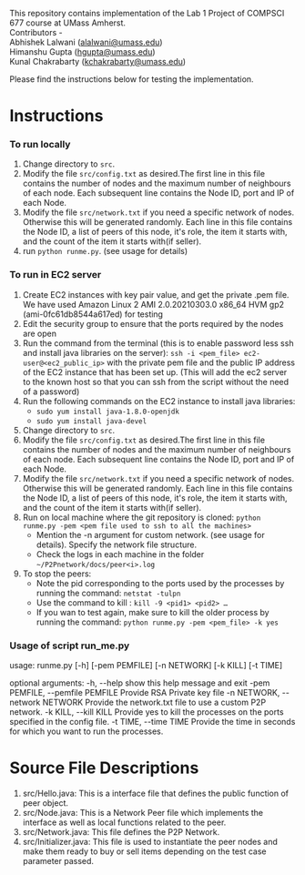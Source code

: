 This repository contains implementation of the Lab 1 Project of COMPSCI 677 course at UMass Amherst. <br>
Contributors - <br>
Abhishek Lalwani (alalwani@umass.edu) <br>
Himanshu Gupta (hgupta@umass.edu) <br>
Kunal Chakrabarty (kchakrabarty@umass.edu) <br>

Please find the instructions below for testing the implementation.

# Instructions 

### To run locally

1. Change directory to `src`.
2.  Modify the file `src/config.txt` as desired.The first line in this file contains the number of nodes and the maximum number of neighbours of each node. Each subsequent line contains the Node ID, port and IP of each Node.
3. Modify the file `src/network.txt` if you need a specific network of nodes. Otherwise this will be generated randomly. Each line in this file contains the Node ID, a list of peers of this node, it's role, the item it starts with, and the count of the item it starts with(if seller).
4. run `python runme.py`. (see usage for details) 
### To run in EC2 server

1. Create EC2 instances with key pair value, and get the private .pem file. We have used Amazon Linux 2 AMI 2.0.20210303.0 x86_64 HVM gp2 (ami-0fc61db8544a617ed) for testing
2. Edit the security group to ensure that the ports required by the nodes are open
3. Run the command from the terminal (this is to enable password less ssh and install java libraries on the server):
    `ssh -i <pem_file> ec2-user@<ec2_public_ip>` with the private pem file and the public IP address of the EC2 instance that has been set up. (This will add the ec2 server to the known host so that you can ssh from the script without the need of a password)
4. Run the following commands on the EC2 instance to install java libraries:
   + `sudo yum install java-1.8.0-openjdk`
   + `sudo yum install java-devel`
5. Change directory to `src`.
6. Modify the file `src/config.txt` as desired.The first line in this file contains the number of nodes and the maximum number of neighbours of each node. Each subsequent line contains the Node ID, port and IP of each Node. 
7. Modify the file `src/network.txt` if you need a specific network of nodes. Otherwise this will be generated randomly. Each line in this file contains the Node ID, a list of peers of this node, it's role, the item it starts with, and the count of the item it starts with(if seller).
8. Run on local machine where the git repository is cloned: 
   `python runme.py -pem <pem file used to ssh to all the machines>`
   + Mention the -n argument for custom network. (see usage for details). Specify the network file structure.
   + Check the logs in each machine in the folder `~/P2Pnetwork/docs/peer<i>.log`
9. To stop the peers:
   + Note the pid corresponding to the ports used by the processes by running the command: `netstat -tulpn`
   + Use the command to kill : `kill -9 <pid1> <pid2> …`
   + If you wan to test again, make sure to kill the older process by running the command: `python runme.py -pem <pem_file> -k yes`

### Usage of script run_me.py 
usage: runme.py [-h] [-pem PEMFILE] [-n NETWORK] [-k KILL] [-t TIME]

optional arguments:
  -h, --help            show this help message and exit
  -pem PEMFILE, --pemfile PEMFILE
                        Provide RSA Private key file
  -n NETWORK, --network NETWORK
                        Provide the network.txt file to use a custom P2P
                        network.
  -k KILL, --kill KILL  Provide yes to kill the processes on the ports
                        specified in the config file.
  -t TIME, --time TIME  Provide the time in seconds for which you want to run
                        the processes.


 # Source File Descriptions
 
 1. src/Hello.java: This is a interface file that defines the public function of peer object.
 2. src/Node.java: This is a Network Peer file which implements the interface as well as local functions related to the peer.
 3. src/Network.java: This file defines the P2P Network.  
 4. src/Initializer.java: This file is used to instantiate the peer nodes and make them ready to buy or sell items depending on the test case parameter passed.
